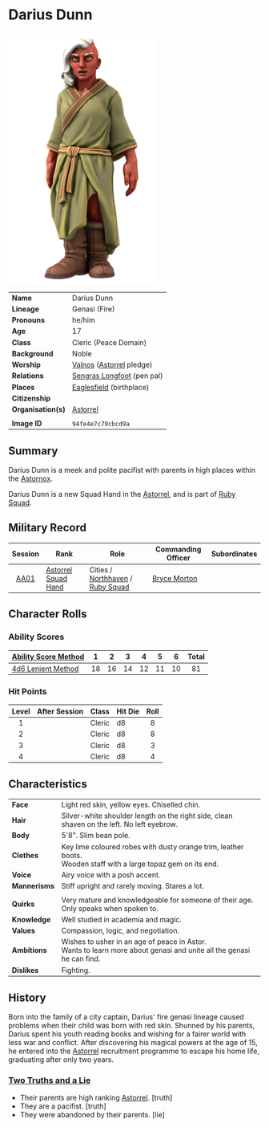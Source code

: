 # Darius Dunn

<img src="https://raw.githubusercontent.com/jesskelsall/astarus-images/main/characters/portraits/94fe4e7c79cbcd9a.png" height="500" />

|||
| --- | --- |
| **Name** | Darius Dunn | character.4
| **Lineage** | Genasi (Fire) |
| **Pronouns** | he/him |
| **Age** | 17 |
| **Class** | Cleric (Peace Domain) |
| **Background** | Noble |
| **Worship** | [Valnos](../gods/deities/valnos.md) ([Astorrel](../organisations/government/astorrel/astorrel.md) pledge) |
| **Relations** | [Sengras Longfoot](sengras-longfoot.md) (pen pal) |
| **Places** | [Eaglesfield](../places/settlements/towns/eaglesfield.md) (birthplace) |
| **Citizenship** | |
| **Organisation(s)** | [Astorrel](../organisations/government/astorrel/astorrel.md) |
|||
| **Image ID** | `94fe4e7c79cbcd9a` |

## Summary

Darius Dunn is a meek and polite pacifist with parents in high places within the [Astornox](../organisations/government/astornox/astornox.md).

Darius Dunn is a new Squad Hand in the [Astorrel](../organisations/government/astorrel/astorrel.md), and is part of [Ruby Squad](../organisations/government/astorrel/squads/ruby-squad.md).

## Military Record

| Session | Rank | Role | Commanding Officer | Subordinates |
|:---:| --- | --- | --- | --- |
| [AA01](../sessions/AA01.md) | [Astorrel Squad Hand](../organisations/government/astorrel/ranks/astorrel-squad-hand.md) | Cities / [Northhaven](../places/settlements/cities/northhaven.md) / [Ruby Squad](../organisations/government/astorrel/squads/ruby-squad.md) | [Bryce Morton](bryce-morton.md) ||

## Character Rolls

### Ability Scores

| [Ability Score Method](../mechanics/ability-score-method/ability-score-method.md) | 1 | 2 | 3 | 4 | 5 | 6 | Total |
| --- |:---:|:---:|:---:|:---:|:---:|:---:|:---:|
| [4d6 Lenient Method](../mechanics/ability-score-method/4d6-lenient-method.md) | 18 | 16 | 14 | 12 | 11 | 10 | 81 |

### Hit Points

| Level | After Session | Class | Hit Die | Roll |
|:---:|:---:| --- | --- |:---:|
| 1 || Cleric | d8 | 8 |
| 2 || Cleric | d8 | 8 |
| 3 || Cleric | d8 | 3 |
| 4 || Cleric | d8 | 4 |

## Characteristics

| | |
| --- | --- |
| **Face** | Light red skin, yellow eyes. Chiselled chin. | characteristics.2
| **Hair** | Silver-white shoulder length on the right side, clean shaven on the left. No left eyebrow. |
| **Body** |  5'8". Slim bean pole. |
| **Clothes** | Key lime coloured robes with dusty orange trim, leather boots.<br>Wooden staff with a large topaz gem on its end. |
| **Voice** | Airy voice with a posh accent. |
| **Mannerisms** | Stiff upright and rarely moving. Stares a lot. |
| | |
| **Quirks** | Very mature and knowledgeable for someone of their age.<br>Only speaks when spoken to. |
| **Knowledge** | Well studied in academia and magic. |
| **Values** | Compassion, logic, and negotiation. |
| **Ambitions** | Wishes to usher in an age of peace in Astor.<br>Wants to learn more about genasi and unite all the genasi he can find. |
| **Dislikes** | Fighting. |

## History

Born into the family of a city captain, Darius' fire genasi lineage caused problems when their child was born with red skin. Shunned by his parents, Darius spent his youth reading books and wishing for a fairer world with less war and conflict. After discovering his magical powers at the age of 15, he entered into the [Astorrel](../organisations/government/astorrel/astorrel.md) recruitment programme to escape his home life, graduating after only two years.

### [Two Truths and a Lie](../mechanics/roleplay/two-truths-and-a-lie.md)

- Their parents are high ranking [Astorrel](../organisations/government/astorrel/astorrel.md). [truth]
- They are a pacifist. [truth]
- They were abandoned by their parents. [lie]
